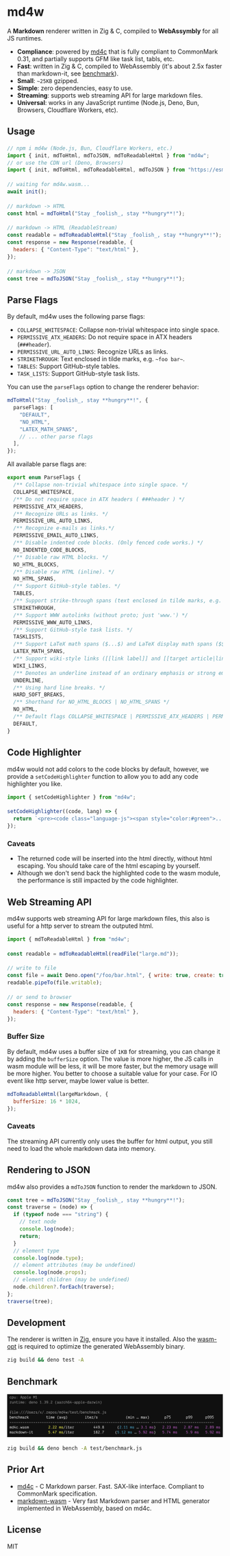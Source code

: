 # md4w

A **Markdown** renderer written in Zig & C, compiled to **WebAssymbly** for all
JS runtimes.

- **Compliance**: powered by [md4c](https://github.com/mity/md4c) that is fully
  compliant to CommonMark 0.31, and partially supports GFM like task list,
  tabls, etc.
- **Fast**: written in Zig & C, compiled to WebAssembly (it's about 2.5x faster
  than markdown-it, see [benchmark](#benchmark)).
- **Small**: `~25KB` gzipped.
- **Simple**: zero dependencies, easy to use.
- **Streaming**: supports web streaming API for large markdown files.
- **Universal**: works in any JavaScript runtime (Node.js, Deno, Bun, Browsers,
  Cloudflare Workers, etc).

## Usage

```js
// npm i md4w (Node.js, Bun, Cloudflare Workers, etc.)
import { init, mdToHtml, mdToJSON, mdToReadableHtml } from "md4w";
// or use the CDN url (Deno, Browsers)
import { init, mdToHtml, mdToReadableHtml, mdToJSON } from "https://esm.sh/md4w";

// waiting for md4w.wasm...
await init();

// markdown -> HTML
const html = mdToHtml("Stay _foolish_, stay **hungry**!");

// markdown -> HTML (ReadableStream)
const readable = mdToReadableHtml("Stay _foolish_, stay **hungry**!");
const response = new Response(readable, {
  headers: { "Content-Type": "text/html" },
});

// markdown -> JSON
const tree = mdToJSON("Stay _foolish_, stay **hungry**!");
```

## Parse Flags

By default, md4w uses the following parse flags:

- `COLLAPSE_WHITESPACE`: Collapse non-trivial whitespace into single space.
- `PERMISSIVE_ATX_HEADERS`: Do not require space in ATX headers (`###header`).
- `PERMISSIVE_URL_AUTO_LINKS`: Recognize URLs as links.
- `STRIKETHROUGH`: Text enclosed in tilde marks, e.g. `~foo bar~`.
- `TABLES`: Support GitHub-style tables.
- `TASK_LISTS`: Support GitHub-style task lists.

You can use the `parseFlags` option to change the renderer behavior:

```ts
mdToHtml("Stay _foolish_, stay **hungry**!", {
  parseFlags: [
    "DEFAULT",
    "NO_HTML",
    "LATEX_MATH_SPANS",
    // ... other parse flags
  ],
});
```

All available parse flags are:

```ts
export enum ParseFlags {
  /** Collapse non-trivial whitespace into single space. */
  COLLAPSE_WHITESPACE,
  /** Do not require space in ATX headers ( ###header ) */
  PERMISSIVE_ATX_HEADERS,
  /** Recognize URLs as links. */
  PERMISSIVE_URL_AUTO_LINKS,
  /** Recognize e-mails as links.*/
  PERMISSIVE_EMAIL_AUTO_LINKS,
  /** Disable indented code blocks. (Only fenced code works.) */
  NO_INDENTED_CODE_BLOCKS,
  /** Disable raw HTML blocks. */
  NO_HTML_BLOCKS,
  /** Disable raw HTML (inline). */
  NO_HTML_SPANS,
  /** Support GitHub-style tables. */
  TABLES,
  /** Support strike-through spans (text enclosed in tilde marks, e.g. ~foo bar~). */
  STRIKETHROUGH,
  /** Support WWW autolinks (without proto; just 'www.') */
  PERMISSIVE_WWW_AUTO_LINKS,
  /** Support GitHub-style task lists. */
  TASKLISTS,
  /** Support LaTeX math spans ($...$) and LaTeX display math spans ($$...$$) are supported. (Note though that the HTML renderer outputs them verbatim in a custom tag <x-equation>.) */
  LATEX_MATH_SPANS,
  /** Support wiki-style links ([[link label]] and [[target article|link label]]) are supported. (Note that the HTML renderer outputs them in a custom tag <x-wikilink>.) */
  WIKI_LINKS,
  /** Denotes an underline instead of an ordinary emphasis or strong emphasis. */
  UNDERLINE,
  /** Using hard line breaks. */
  HARD_SOFT_BREAKS,
  /** Shorthand for NO_HTML_BLOCKS | NO_HTML_SPANS */
  NO_HTML,
  /** Default flags COLLAPSE_WHITESPACE | PERMISSIVE_ATX_HEADERS | PERMISSIVE_URL_AUTO_LINKS | STRIKETHROUGH | TABLES | TASK_LISTS */
  DEFAULT,
}
```

## Code Highlighter

md4w would not add colors to the code blocks by default, however, we provide a
`setCodeHighlighter` function to allow you to add any code highlighter you like.

```js
import { setCodeHighlighter } from "md4w";

setCodeHighlighter((code, lang) => {
  return `<pre><code class="language-js"><span style="color:#green">...<span></code></pre>`;
});
```

### Caveats

- The returned code will be inserted into the html directly, without html
  escaping. You should take care of the html escaping by yourself.
- Although we don't send back the highlighted code to the wasm module, the
  performance is still impacted by the code highlighter.

## Web Streaming API

md4w supports web streaming API for large markdown files, this also is useful
for a http server to stream the outputed html.

```js
import { mdToReadableHtml } from "md4w";

const readable = mdToReadableHtml(readFile("large.md"));

// write to file
const file = await Deno.open("/foo/bar.html", { write: true, create: true });
readable.pipeTo(file.writable);

// or send to browser
const response = new Response(readable, {
  headers: { "Content-Type": "text/html" },
});
```

### Buffer Size

By default, md4w uses a buffer size of `1KB` for streaming, you can change it by
adding the `bufferSize` option. The value is more higher, the JS calls in wasm
module will be less, it will be more faster, but the memory usage will be more
higher. You better to choose a suitable value for your case. For IO event like
http server, maybe lower value is better.

```js
mdToReadableHtml(largeMarkdown, {
  bufferSize: 16 * 1024,
});
```

### Caveats

The streaming API currently only uses the buffer for html output, you still need
to load the whole markdown data into memory.

## Rendering to JSON

md4w also provides a `mdToJSON` function to render the markdown to JSON.

```js
const tree = mdToJSON("Stay _foolish_, stay **hungry**!");
const traverse = (node) => {
  if (typeof node === "string") {
    // text node
    console.log(node);
    return;
  }
  // element type
  console.log(node.type);
  // element attributes (may be undefined)
  console.log(node.props);
  // element children (may be undefined)
  node.children?.forEach(traverse);
};
traverse(tree);
```

## Development

The renderer is written in [Zig](https://ziglang.org/), ensure you have it
installed. Also the [wasm-opt](https://github.com/WebAssembly/binaryen) is
required to optimize the generated WebAssembly binary.

```bash
zig build && deno test -A
```

## Benchmark

![screenshot](./test/benchmark-screenshot.png)

```bash
zig build && deno bench -A test/benchmark.js
```

## Prior Art

- [md4c](https://github.com/mity/md4c) - C Markdown parser. Fast. SAX-like
  interface. Compliant to CommonMark specification.
- [markdown-wasm](https://github.com/rsms/markdown-wasm) - Very fast Markdown
  parser and HTML generator implemented in WebAssembly, based on md4c.

## License

MIT
